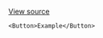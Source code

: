 [View source](https://github.com/a-type/styled-library-themer/blob/master/example/components/Button.js)

```
<Button>Example</Button>
```
